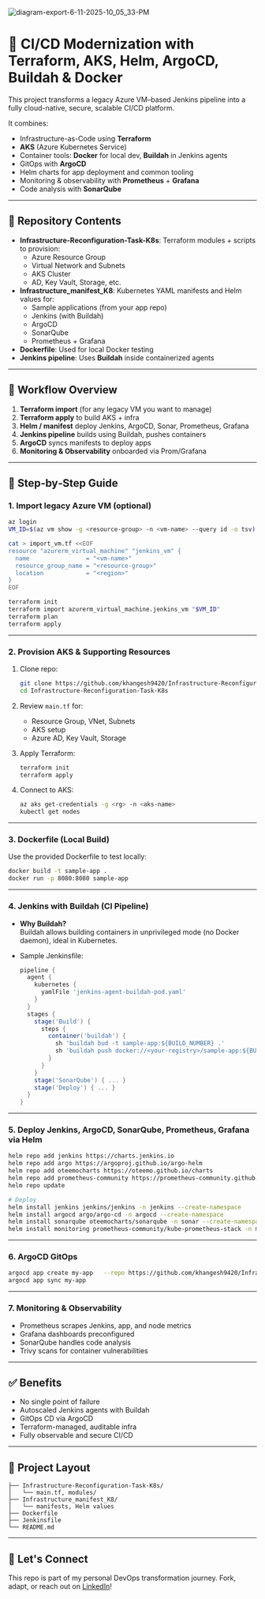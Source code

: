 ![diagram-export-6-11-2025-10_05_33-PM](https://github.com/user-attachments/assets/7177e358-d945-4dc2-b8d1-819386568bfd)
# 🚀 CI/CD Modernization with Terraform, AKS, Helm, ArgoCD, Buildah & Docker

This project transforms a legacy Azure VM–based Jenkins pipeline into a fully cloud-native, secure, scalable CI/CD platform.

It combines:
- Infrastructure-as-Code using **Terraform**
- **AKS** (Azure Kubernetes Service)
- Container tools: **Docker** for local dev, **Buildah** in Jenkins agents
- GitOps with **ArgoCD**
- Helm charts for app deployment and common tooling
- Monitoring & observability with **Prometheus** + **Grafana**
- Code analysis with **SonarQube**

---

## 🚧 Repository Contents

- **Infrastructure-Reconfiguration-Task-K8s**: Terraform modules + scripts to provision:
  - Azure Resource Group
  - Virtual Network and Subnets
  - AKS Cluster
  - AD, Key Vault, Storage, etc.
- **Infrastructure_manifest_K8**: Kubernetes YAML manifests and Helm values for:
  - Sample applications (from your app repo)
  - Jenkins (with Buildah)
  - ArgoCD
  - SonarQube
  - Prometheus + Grafana
- **Dockerfile**: Used for local Docker testing
- **Jenkins pipeline**: Uses **Buildah** inside containerized agents

---

## 🔁 Workflow Overview

1. **Terraform import** (for any legacy VM you want to manage)
2. **Terraform apply** to build AKS + infra
3. **Helm / manifest** deploy Jenkins, ArgoCD, Sonar, Prometheus, Grafana
4. **Jenkins pipeline** builds using Buildah, pushes containers
5. **ArgoCD** syncs manifests to deploy apps
6. **Monitoring & Observability** onboarded via Prom/Grafana

---

## 🧱 Step‑by‑Step Guide

### 1. Import legacy Azure VM (optional)

```bash
az login
VM_ID=$(az vm show -g <resource-group> -n <vm-name> --query id -o tsv)

cat > import_vm.tf <<EOF
resource "azurerm_virtual_machine" "jenkins_vm" {
  name                = "<vm-name>"
  resource_group_name = "<resource-group>"
  location            = "<region>"
}
EOF

terraform init
terraform import azurerm_virtual_machine.jenkins_vm "$VM_ID"
terraform plan
terraform apply
```

---

### 2. Provision AKS & Supporting Resources

1. Clone repo:
   ```bash
   git clone https://github.com/khangesh9420/Infrastructure-Reconfiguration-Task-K8s.git
   cd Infrastructure-Reconfiguration-Task-K8s
   ```

2. Review `main.tf` for:
   - Resource Group, VNet, Subnets
   - AKS setup
   - Azure AD, Key Vault, Storage

3. Apply Terraform:
   ```bash
   terraform init
   terraform apply
   ```

4. Connect to AKS:
   ```bash
   az aks get-credentials -g <rg> -n <aks-name>
   kubectl get nodes
   ```

---

### 3. Dockerfile (Local Build)

Use the provided Dockerfile to test locally:

```bash
docker build -t sample-app .
docker run -p 8080:8080 sample-app
```

---

### 4. Jenkins with Buildah (CI Pipeline)

- **Why Buildah?**  
  Buildah allows building containers in unprivileged mode (no Docker daemon), ideal in Kubernetes.

- Sample Jenkinsfile:
   ```groovy
   pipeline {
     agent {
       kubernetes {
         yamlFile 'jenkins-agent-buildah-pod.yaml'
       }
     }
     stages {
       stage('Build') {
         steps {
           container('buildah') {
             sh 'buildah bud -t sample-app:${BUILD_NUMBER} .'
             sh 'buildah push docker://<your-registry>/sample-app:${BUILD_NUMBER}'
           }
         }
       }
       stage('SonarQube') { ... }
       stage('Deploy') { ... }
     }
   }
   ```

---

### 5. Deploy Jenkins, ArgoCD, SonarQube, Prometheus, Grafana via Helm

```bash
helm repo add jenkins https://charts.jenkins.io
helm repo add argo https://argoproj.github.io/argo-helm
helm repo add oteemocharts https://oteemo.github.io/charts
helm repo add prometheus-community https://prometheus-community.github.io/helm-charts
helm repo update

# Deploy
helm install jenkins jenkins/jenkins -n jenkins --create-namespace
helm install argocd argo/argo-cd -n argocd --create-namespace
helm install sonarqube oteemocharts/sonarqube -n sonar --create-namespace
helm install monitoring prometheus-community/kube-prometheus-stack -n monitoring --create-namespace
```

---

### 6. ArgoCD GitOps

```bash
argocd app create my-app   --repo https://github.com/khangesh9420/Infrastructure_manifest_K8   --path ./app-deployments   --dest-server https://kubernetes.default.svc   --dest-namespace default
argocd app sync my-app
```

---

### 7. Monitoring & Observability

- Prometheus scrapes Jenkins, app, and node metrics
- Grafana dashboards preconfigured
- SonarQube handles code analysis
- Trivy scans for container vulnerabilities

---

## ✅ Benefits

- No single point of failure
- Autoscaled Jenkins agents with Buildah
- GitOps CD via ArgoCD
- Terraform-managed, auditable infra
- Fully observable and secure CI/CD

---

## 📂 Project Layout

```
├── Infrastructure-Reconfiguration-Task-K8s/
│   └── main.tf, modules/
├── Infrastructure_manifest_K8/
│   └── manifests, Helm values
├── Dockerfile
├── Jenkinsfile
└── README.md
```

---

## 🤝 Let's Connect

This repo is part of my personal DevOps transformation journey. Fork, adapt, or reach out on [LinkedIn](https://www.linkedin.com/in/khangesh9420/)!
